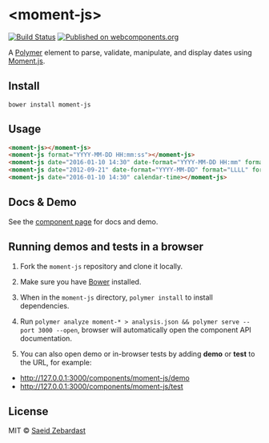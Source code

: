 # \<moment-js\>

[![Build Status](https://travis-ci.org/saeidzebardast/moment-js.svg?branch=master)](https://travis-ci.org/saeidzebardast/moment-js)
[![Published on webcomponents.org](https://img.shields.io/badge/webcomponents.org-published-blue.svg)](https://www.webcomponents.org/element/saeidzebardast/moment-js)

A [Polymer](https://www.polymer-project.org) element to parse, validate, manipulate, and display dates using [Moment.js](http://momentjs.com/).

## Install

```shell
bower install moment-js
```

## Usage

<!--
```
<custom-element-demo>
  <template>
    <script src="../webcomponentsjs/webcomponents-lite.js"></script>
    <link rel="import" href="moment-js.html">
    <next-code-block></next-code-block>
  </template>
</custom-element-demo>
```
-->

```html
<moment-js></moment-js>
<moment-js format="YYYY-MM-DD HH:mm:ss"></moment-js>
<moment-js date="2016-01-10 14:30" date-format="YYYY-MM-DD HH:mm" format="LLLL"></moment-js>
<moment-js date="2012-09-21" date-format="YYYY-MM-DD" format="LLLL" formatted-date="{{myDate}}" hide></moment-js>
<moment-js date="2016-01-10 14:30" calendar-time></moment-js>
```

## Docs & Demo

See the [component page](http://saeidzebardast.github.io/moment-js) for docs and demo.

## Running demos and tests in a browser

1. Fork the `moment-js` repository and clone it locally.

2. Make sure you have [Bower](https://bower.io) installed.

3. When in the `moment-js` directory, `polymer install` to install dependencies.

4. Run `polymer analyze moment-* > analysis.json && polymer serve --port 3000 --open`, browser will automatically open the component API documentation.

5. You can also open demo or in-browser tests by adding **demo** or **test** to the URL, for example:

- http://127.0.0.1:3000/components/moment-js/demo
- http://127.0.0.1:3000/components/moment-js/test

## License

MIT © [Saeid Zebardast](http://zebardast.com)
